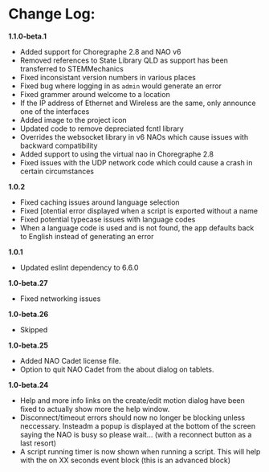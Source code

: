 # Change Log:

**1.1.0-beta.1**
- Added support for Choregraphe 2.8 and NAO v6
- Removed references to State Library QLD as support has been transferred to STEMMechanics
- Fixed inconsistant version numbers in various places
- Fixed bug where logging in as `admin` would generate an error
- Fixed grammer around welcome to a location
- If the IP address of Ethernet and Wireless are the same, only announce one of the interfaces
- Added image to the project icon
- Updated code to remove depreciated fcntl library
- Overrides the websocket library in v6 NAOs which cause issues with backward compatibility
- Added support to using the virtual nao in Choregraphe 2.8
- Fixed issues with the UDP network code which could cause a crash in certain circumstances

**1.0.2**
- Fixed caching issues around language selection
- Fixed [otential error displayed when a script is exported without a name
- Fixed potential typecase issues with language codes
- When a language code is used and is not found, the app defaults back to English instead of generating an error

**1.0.1**
- Updated eslint dependency to 6.6.0

**1.0-beta.27**
- Fixed networking issues

**1.0-beta.26**
- Skipped

**1.0-beta.25**
- Added NAO Cadet license file.
- Option to quit NAO Cadet from the about dialog on tablets.

**1.0-beta.24**
- Help and more info links on the create/edit motion dialog have been fixed to actually show more the help window.
- Disconnect/timeout errors should now no longer be blocking unless neccessary. Insteadm a popup is displayed at the bottom of the screen saying the NAO is busy so please wait... (with a reconnect button as a last resort)
- A script running timer is now shown when running a script. This will help with the on XX seconds event block (this is an advanced block)
